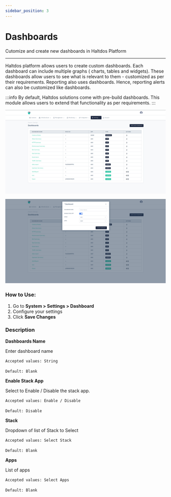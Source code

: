 ```yaml
---
sidebar_position: 3
---
```


# Dashboards

Cutomize and create new dashboards in Haltdos Platform

---

Haltdos platform allows users to create custom dashboards. Each dashboard can include multiple graphs ( charts, tables and widgets). These dashboards allow users to see what is relevant to them - customized as per their requirements. Reporting also uses dashboards. Hence, reporting alerts can also be customized like dashboards.

:::info
By default, Haltdos solutions come with pre-build dashboards. This module allows users to extend that functionality as per requirements.
:::

![dashboards](/img/platform/v8/docs/sysDashboard.png)
  
![dashboards](/img/platform/v8/docs/sysDahboard2.png)

### How to Use:

1. Go to **System > Settings > Dashboard**
2. Configure your settings
3. Click **Save Changes**

### Description

**Dashboards Name**

Enter dashboard name

    Accepted values: String

    Default: Blank

**Enable Stack App**

Select to Enable / Disable the stack app.

    Accepted values: Enable / Disable

    Default: Disable

**Stack**

Dropdown of list of Stack to Select

    Accepted values: Select Stack

    Default: Blank

**Apps**

List of apps

    Accepted values: Select Apps

    Default: Blank

